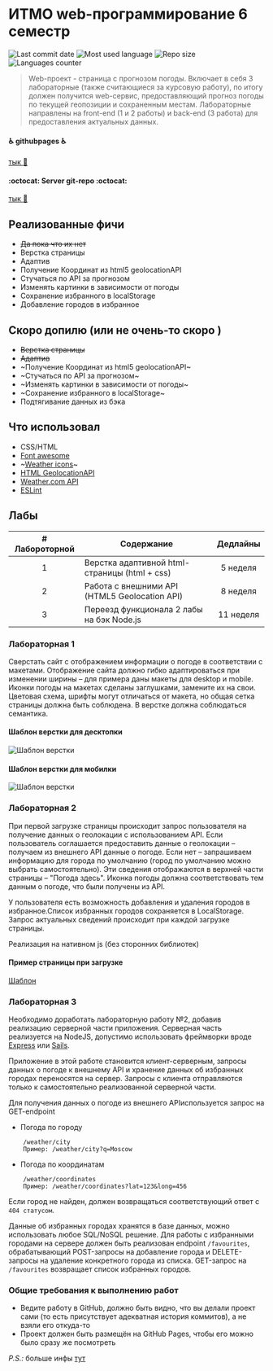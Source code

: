 # ИТМО web-программирование 6 семестр

![Last commit date](https://img.shields.io/github/last-commit/DFirsa/ITMO_web_6sem?color=%230082f3&style=for-the-badge)
![Most used language](https://img.shields.io/github/languages/top/DFirsa/ITMO_web_6sem?color=%2324&style=for-the-badge)
![Repo size](https://img.shields.io/github/repo-size/DFirsa/ITMO_web_6sem?color=%23EE5500&style=for-the-badge)
![Languages counter](https://img.shields.io/github/languages/count/DFirsa/ITMO_web_6sem?style=for-the-badge)

> Web-проект - страница с прогнозом погоды. Включает в себя 3 лабораторные (также считающиеся за курсовую работу), по итогу должен получится web-сервис, предоставляющий прогноз погоды по текущей геопозиции и сохраненным местам. Лабораторные направлены на front-end (1 и 2 работы) и back-end (3 работа) для предоставления актуальных данных.

#### :wheelchair: githubpages :wheelchair:
[тык :circus_tent:](https://dfirsa.github.io/ITMO_web_6sem/)
#### :octocat: Server git-repo :octocat:
[тык :rocket:](https://github.com/DFirsa/ITMO_web_6sem_server)

## Реализованные фичи
* ~~Да пока что их нет~~ 
* Верстка страницы
* Адаптив
* Получение Координат из html5 geolocationAPI
* Стучаться по API за прогнозом
* Изменять картинки в зависимости от погоды
* Сохранение избранного в localStorage
* Добавление городов в избранное

## Скоро допилю (или не очень-то скоро )
* ~~Верстка страницы~~
* ~~Адаптив~~
* ~Получение Координат из html5 geolocationAPI~
* ~Стучаться по API за прогнозом~
* ~Изменять картинки в зависимости от погоды~
* ~Сохранение избранного в localStorage~
* Подтягивание данных из бэка

## Что использовал
* CSS/HTML
* [Font awesome]()
* ~[Weather icons](https://erikflowers.github.io/weather-icons/)~
* [HTML GeolocationAPI](https://developer.mozilla.org/ru/docs/Web/API/Geolocation_API/Using_the_Geolocation_API)
* [Weather.com API](https://www.weatherapi.com/)
* [ESLint](https://eslint.org/)

## Лабы
| # Лабороторной | Содержание                                   | Дедлайны  |
|:--------------:| -------------------------------------------- |:---------:|
| 1              | Верстка адаптивной html-страницы (html + css)| 5 неделя  |
| 2              | Работа с внешними API (HTML5 Geolocation API)| 8 неделя  |
| 3              | Переезд функционала 2 лабы на бэк Node.js    | 11 неделя |

### Лабораторная 1
Сверстать сайт с отображением информации о погоде в соответствии с макетами. Отображение сайта должно гибко адаптироваться при изменении ширины – для примера даны макеты для desktop и mobile. Иконки погоды на макетах сделаны заглушками, замените их на свои. Цветовая схема, шрифты могут отличаться от макета, но общая сетка страницы должна быть соблюдена. В верстке должна соблюдаться семантика.

#### Шаблон верстки для десктопки
![Шаблон верстки](https://sun9-14.userapi.com/impg/j4w8Ji-RKpDef0AQaIwtxgFVcO5low3zNYd6JA/T-La3Jh7Iqg.jpg?size=850x1080&quality=96&sign=180ff84d3b5c713fd61de8bc02f742e0&type=album)

#### Шаблон верстки для мобилки
![Шаблон верстки](https://sun9-35.userapi.com/impg/rKyHTD-SUO76IYgnMEErzXmOoSqprIuauGpodA/stXp9OlacdA.jpg?size=576x2160&quality=96&proxy=1&sign=af2c03c1b3c25a54bc89b5f04dbdf47b&type=album)

### Лабораторная 2
При первой загрузке страницы происходит запрос пользователя на получение данных о геолокации с использованием API. Если пользователь соглашается предоставить данные о геолокации – получаем из внешнего API данные о погоде. Если нет – запрашиваем информацию для города по умолчанию (город по умолчанию можно выбрать самостоятельно). Эти сведения отображаются в верхней части страницы – "Погода здесь". Иконка погоды должна соответствовать тем данным о погоде, что были получены из API.

У пользователя есть возможность добавления и удаления городов в избранное.Список избранных городов сохраняется в LocalStorage. Запрос актуальных сведений происходит при каждой загрузке страницы.

Реализация на нативном js (без сторонних библиотек)

#### Пример страницы при загрузке
[Шаблон](https://sun9-61.userapi.com/impg/e1UYf1vDBGeSbOi0ydtW8TaFK4moQztbILTA9A/SIbmA144WC0.jpg?size=807x537&quality=96&sign=86e64175b5508379b565b34fb3a3e5fb&type=album)

### Лабораторная 3
Необходимо доработать лабораторную работу №2, добавив реализацию серверной части приложения. Серверная часть реализуется на NodeJS, допустимо использовать фреймворки вроде [Express](https://expressjs.com/) или [Sails](https://sailsjs.com/).

Приложение в этой работе становится клиент-серверным, запросы данных о погоде к внешнему API и хранение данных об избранных городах переносятся на сервер. Запросы с клиента отправляются только к самостоятельно реализованной серверной части.

Для получения данных о погоде из внешнего APIиспользуется запрос на GET-endpoint
+ Погода по городу
``` 
    /weather/city
    Пример: /weather/city?q=Moscow
```
+ Погода по координатам
```
    /weather/coordinates
    Пример: /weather/coordinates?lat=123&long=456
```
Если город не найден, должен возвращаться соответствующий ответ с `404 статусом`.

Данные об избранных городах хранятся в базе данных, можно использовать любое SQL/NoSQL решение. Для работы с избранными городами на сервере должен быть реализован endpoint `/favourites`, обрабатывающий POST-запросы на добавление города и DELETE-запросы на удаление конкретного города из списка. GET-запрос на `/favourites` возвращает список избранных городов.

### Общие требования к выполнению работ
* Ведите работу в GitHub, должно быть видно, что вы делали проект сами (то есть присутствует адекватная история коммитов), а не взяли его откуда-то
* Проект должен быть размещён на GitHub Pages, чтобы его можно было сразу же посмотреть

_P.S.:_ больше инфы [тут](https://www.notion.so/Web-69550219420649bf96956cd6fc0d34f0) 